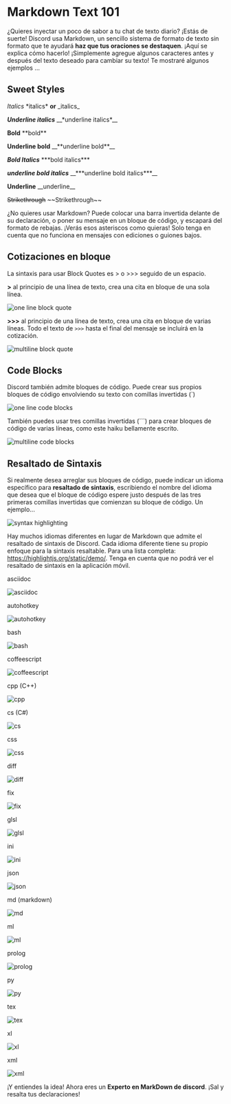 # Markdown Text 101

¿Quieres inyectar un poco de sabor a tu chat de texto diario? ¡Estás de suerte! Discord usa Markdown, un sencillo sistema de formato de texto sin formato que te ayudará **haz que tus oraciones se destaquen**. ¡Aquí se explica cómo hacerlo! ¡Simplemente agregue algunos caracteres antes y después del texto deseado para cambiar su texto! Te mostraré algunos ejemplos ...
## Sweet Styles

*Italics*	\*italics* **or** \_italics\_

__*Underline italics*__	\__\*underline italics*__

**Bold**	\*\*bold**

__**Underline bold**__	\__\*\*underline bold**__

***Bold Italics***	\*\*\*bold italics***

__***underline bold italics***__	\__\*\*\*underline bold italics***__

__Underline__	\_\_underline__	

~~Strikethrough~~	 \~\~Strikethrough~~

¿No quieres usar Markdown? Puede colocar una barra invertida delante de su declaración, o poner su mensaje en un bloque de código, y escapará del formato de rebajas. ¡Verás esos asteriscos como quieras! Solo tenga en cuenta que no funciona en mensajes con ediciones o guiones bajos.

## Cotizaciones en bloque

La sintaxis para usar Block Quotes es > o >>> seguido de un espacio.

**\>** al principio de una línea de texto, crea una cita en bloque de una sola línea.

![one line block quote](https://i.imgur.com/Sjie1q4.png)

**\>\>\>** al principio de una línea de texto, crea una cita en bloque de varias líneas. Todo el texto de `>>>` hasta el final del mensaje se incluirá en la cotización.

![multiline block quote](https://i.imgur.com/6vfzz5B.png)

## Code Blocks

Discord también admite bloques de código. Puede crear sus propios bloques de código envolviendo su texto con comillas invertidas (\`)

![one line code blocks](https://i.imgur.com/MbFPHmY.png)

También puedes usar tres comillas invertidas (\`\`\`) para crear bloques de código de varias líneas, como este haiku bellamente escrito.

![multiline code blocks](https://i.imgur.com/4QAF6uV.png)

## Resaltado de Sintaxis

Si realmente desea arreglar sus bloques de código, puede indicar un idioma específico para **resaltado de sintaxis**, escribiendo el nombre del idioma que desea que el bloque de código espere justo después de las tres primeras comillas invertidas que comienzan su bloque de código. Un ejemplo...

![syntax highlighting](https://i.imgur.com/SSzdgiw.png)

Hay muchos idiomas diferentes en lugar de Markdown que admite el resaltado de sintaxis de Discord. Cada idioma diferente tiene su propio enfoque para la sintaxis resaltable. Para una lista completa: https://highlightjs.org/static/demo/. Tenga en cuenta que no podrá ver el resaltado de sintaxis en la aplicación móvil.

asciidoc

![asciidoc](https://i.imgur.com/V7FnZoP.png)

autohotkey

![autohotkey](https://i.imgur.com/wAbR9g1.png)

bash

![bash](https://i.imgur.com/HA0XvZc.png)

coffeescript

![coffeescript](https://i.imgur.com/pBbynIE.png)

cpp (C++)

![cpp](https://i.imgur.com/Ug5QRpi.png)

cs (C#)

![cs](https://i.imgur.com/9wwxpHo.png)

css

![css](https://i.imgur.com/5dI0lIN.png)

diff

![diff](https://i.imgur.com/CqWe4W7.png)

fix

![fix](https://i.imgur.com/oiNMvI8.png)

glsl

![glsl](https://i.imgur.com/NdiZ1q7.png)

ini

![ini](https://i.imgur.com/5eNvFJe.png)

json

![json](https://i.imgur.com/ieGxUhx.png)

md (markdown)

![md](https://i.imgur.com/4v7NHXG.png)

ml

![ml](https://i.imgur.com/9PBvwKr.png)

prolog

![prolog](https://i.imgur.com/VvfgXzk.png)

py

![py](https://i.imgur.com/sjxY2lB.png)

tex

![tex](https://i.imgur.com/aSYRfPN.png)

xl

![xl](https://i.imgur.com/nlu49Jt.png)

xml

![xml](https://i.imgur.com/4cCrGr4.png)

¡Y entiendes la idea! Ahora eres un **Experto en MarkDown de discord**. ¡Sal y resalta tus declaraciones!
